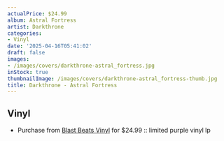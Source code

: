 ```yaml
---
actualPrice: $24.99
album: Astral Fortress
artist: Darkthrone
categories:
- Vinyl
date: '2025-04-16T05:41:02'
draft: false
images:
- /images/covers/darkthrone-astral_fortress.jpg
inStock: true
thumbnailImage: /images/covers/darkthrone-astral_fortress-thumb.jpg
title: Darkthrone - Astral Fortress
---
```


## Vinyl
* Purchase from [Blast Beats Vinyl](https://blastbeatsvinyl.com/products/darkthrone-astral-fortress-limited-purple-vinyl-lp) for $24.99 :: limited purple vinyl lp
